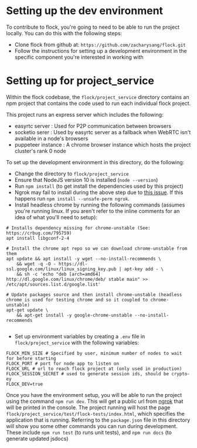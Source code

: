 # Setting up the dev environment
To contribute to flock, you're going to need to be able to run the project locally. You can do this with the following steps:
* Clone flock from github at: `https://github.com/zacharysang/flock.git`
* Follow the instructions for setting up a development environment in the specific component you're interested in working with

# Setting up for project_service
Within the flock codebase, the `flock/project_service` directory contains an npm project that contains the code used to run each individual flock project.

This project runs an express server which includes the following:
* easyrtc server : Used for P2P communication between browsers
* socketio serer : Used by easyrtc server as a fallback when WebRTC isn't available in a node's browsers
* puppeteer instance : A chrome browser instance which hosts the project cluster's rank 0 node

To set up the development environment in this directory, do the following:
* Change the directory to `flock/project_service`
* Ensure that NodeJS version 10 is installed (`node --version`)
* Run `npm install` (to get install the dependencies used by this project)
* Ngrok may fail to install during the above step due to [this issue](https://github.com/bubenshchykov/ngrok/issues/115#issuecomment-380927124). If this happens run `npm install --unsafe-perm ngrok`.
* Install headless chrome by running the following commands (assumes you're running linux. If you aren't refer to the inline comments for an idea of what you'll need to setup):

```
# Installs dependency missing for chrome-unstable (See: https://crbug.com/795759)
apt install libgconf-2-4

# Install the chrome apt repo so we can download chrome-unstable from them
apt update && apt install -y wget --no-install-recommends \
    && wget -q -O - https://dl-ssl.google.com/linux/linux_signing_key.pub | apt-key add - \
    && sh -c 'echo "deb [arch=amd64] http://dl.google.com/linux/chrome/deb/ stable main" >> /etc/apt/sources.list.d/google.list'
    
# Update packages source and then install chrome-unstable (headless chrome is used for testing chrome and so it coupled to chrome-unstable)
apt-get update \
    && apt-get install -y google-chrome-unstable --no-install-recommends
    
```

* Set up environment variables by creating a `.env` file in `flock/project_service` with the following variables:

```
FLOCK_MIN_SIZE # Specified by user, minimum number of nodes to wait for before starting
FLOCK_PORT # port for node app to listen on
FLOCK_URL # url to reach flock project at (only used in production)
FLOCK_SESSION_SECRET # used to generate session ids, should be crypto-ey
FLOCK_DEV=true
```

Once you have the environment setup, you will be able to run the project using the command `npm run dev`. This will get a public url from [ngrok](https://ngrok.com/) that will be printed in the console.
The project running will host the page `flock/project_service/test/flock-tests/index.html`, which specifies the application that is running.
Referring to the `package.json` file in this directory will show you some other commands you can run during development. These include `npm run test` (to runs unit tests), and `npm run docs` (to generate updated jsdocs)
